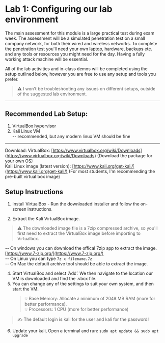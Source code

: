 # Lab 1: Configuring our lab environment

The main assessment for this module is a large practical test during exam week. The assessment will be a simulated penetration test on a small company network, for both their wired and wireless networks. To complete the penetration test you'll need your own laptop, hardware, backups etc. and any tools or resources you might need for the day. Having a fully working attack machine will be essential. 

All of the lab activities and in-class demos will be completed using the setup outlined below, however you are free to use any setup and tools you prefer. 
> :warning: I won't be troubleshooting any issues on different setups, outside of the suggested lab environment. 

___

## Recommended Lab Setup:

1. VirtualBox hypervisor 
2. Kali Linux VM  
-- recommended, but any modern linux VM should be fine
___

Download:
VirtualBox: [https://www.virtualbox.org/wiki/Downloads](https://www.virtualbox.org/wiki/Downloads) (Download the package for your own OS)  
Kali Linux image (latest version): [https://www.kali.org/get-kali/](https://www.kali.org/get-kali/) (For most students, I'm recommending the pre-built virtual box image)  


## Setup Instructions 


1. Install VirtualBox - Run the downloaded installer and follow the on-screen instructions.
   
2. Extract the Kali VirtualBox image.
> ⚠️ The downloaded image file is a 7zip compressed archive, so you'll first need to extract the VirtualBox image before importing to Virtualbox.  
   
   -- On windows you can download the offical 7zip app to extract the image. [https://www.7-zip.org/](https://www.7-zip.org/)  
   -- On Linux you can type ```7z x filename.7z```  
   -- On Mac the default archive tool should be able to extract the image.  

4. Start VirtualBox and select ‘Add’. We then navigate to the location our VM is downloaded and find the .vbox file.
5. You can change any of the settings to suit your own system, and then start the VM.
   > 💡 Base Memory: Allocate a minimum of 2048 MB RAM (more for better performance).  
   > 💡 Processors: 1 CPU (more for better performance)

> :writing_hand: The default login is kali for the user and kali for the password!

6. Update your kali, Open a terminal and run: ```sudo apt update && sudo apt upgrade```
